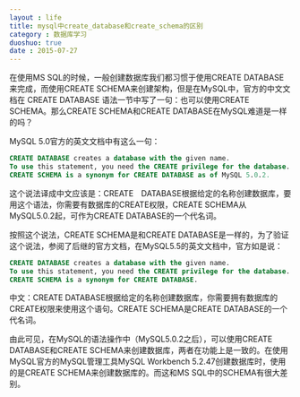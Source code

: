 ```yaml
---
layout : life
title: mysql中create_database和create_schema的区别
category : 数据库学习
duoshuo: true
date : 2015-07-27
---
```


<!-- more -->

>
  在使用MS SQL的时候，一般创建数据库我们都习惯于使用CREATE DATABASE 来完成，而使用CREATE SCHEMA来创建架构，但是在MySQL中，官方的中文文档在 CREATE DATABASE 语法一节中写了一句：也可以使用CREATE SCHEMA。那么CREATE SCHEMA和CREATE DATABASE在MySQL难道是一样的吗？

  MySQL 5.0官方的英文文档中有这么一句：

```sql
CREATE DATABASE creates a database with the given name.
To use this statement, you need the CREATE privilege for the database.
CREATE SCHEMA is a synonym for CREATE DATABASE as of MySQL 5.0.2.
```

   这个说法译成中文应该是：CREATE　DATABASE根据给定的名称创建数据库，要用这个语法，你需要有数据库的CREATE权限，CREATE SCHEMA从MySQL5.0.2起，可作为CREATE DATABASE的一个代名词。

   按照这个说法，CREATE SCHEMA是和CREATE DATABASE是一样的，为了验证这个说法，参阅了后继的官方文档，在MySQL5.5的英文文档中，官方如是说：

```sql
CREATE DATABASE creates a database with the given name.
To use this statement, you need the CREATE privilege for the database.
CREATE SCHEMA is a synonym for CREATE DATABASE.
```

   中文：CREATE DATABASE根据给定的名称创建数据库，你需要拥有数据库的CREATE权限来使用这个语句。CREATE SCHEMA是CREATE DATABASE的一个代名词。

  由此可见，在MySQL的语法操作中（MySQL5.0.2之后），可以使用CREATE DATABASE和CREATE SCHEMA来创建数据库，两者在功能上是一致的。在使用MySQL官方的MySQL管理工具MySQL Workbench 5.2.47创建数据库时，使用的是CREATE SCHEMA来创建数据库的。而这和MS SQL中的SCHEMA有很大差别。
